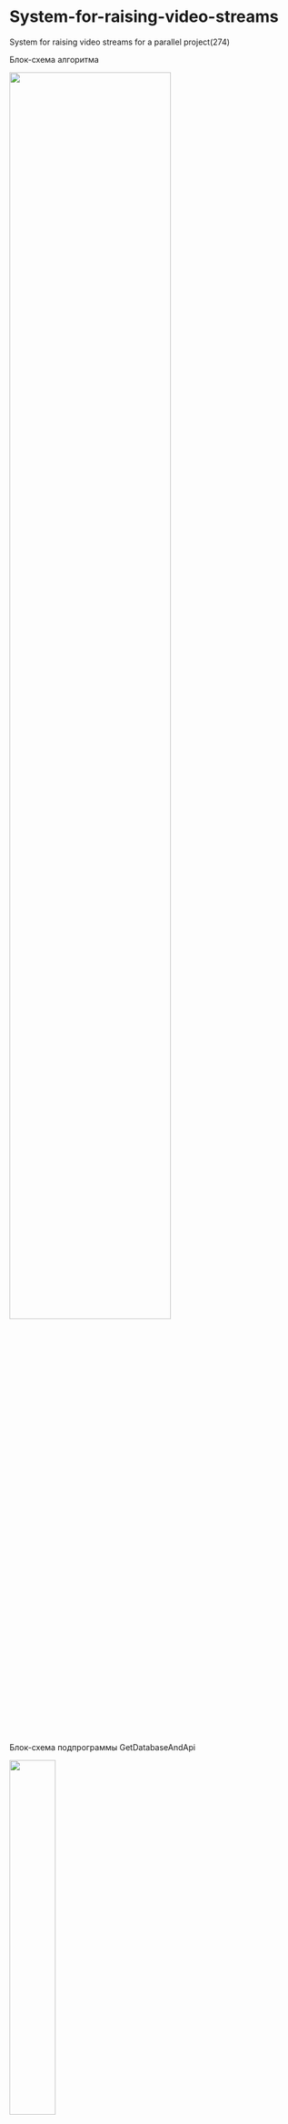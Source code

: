 # System-for-raising-video-streams
System for raising video streams for a parallel project(274)

Блок-схема алгоритма

<img src="https://github.com/Kseniya-cha/System-for-raising-video-streams/raw/main/pictures/algorithm.png" width=75%/>

Блок-схема подпрограммы GetDatabaseAndApi

<img src="https://github.com/Kseniya-cha/System-for-raising-video-streams/raw/main/pictures/subroutine.png" width=40%/>

При чтении конфигурационного файла (.yaml) проверяется наличие параметров в командной строке, если их нет, значения параметров берутся из конфигурационного файла. Программа выполняется периодически через установленный промежуток времени. Далее описан алгоритм для одного периода.

### API:

        1. Получение всех активных стримов:
        GET http://localhost:9997/v1/paths/list

        2. Изменение конфигурации:
        POST http://localhost:9997/v1/config/paths/edit/{name}

        3. Добавление конфигурации:
        POST http://localhost:9997/v1/config/paths/add/{name}

        4. Удаление конфигурации:
        POST http://localhost:9997/v1/config/paths/remove/{name}

Хост и порт выносятся в конфигурационный файл.

Выполняется запрос к базе данных (таблица public."refresh_stream") на получение списка активных камер (значение столбца "stream_status" = true):

```SQL
SELECT *
FROM public."refresh_stream"
WHERE "stream" IS NOT null AND "stream_status" = true
```

затем — запрос через API в rtsp-simple-server на получение списка потоков. Если данные не были получены, программа завершается.

Сравнивается число полученных данных:

1. Если число потоков из rtsp-simple-server равно числу записей в базе данных, проверяется одинаковость этих данных. Поле "sourceProtocol" в rtsp-simple-server сравнивается с полем "protocol" в таблице public."refresh_stream", поле "runOnReady" имеет следующий вид: av_reader --config_file  rss-av_reader.yml --port 9997 --stream_path reg1/cam9 --camera_id reg1/cam9. Значение поля port берётся из столбца "port_srv" таблицы public."refresh_stream", поля stream_path берётся из столбца "sp" таблицы public."refresh_stream"поля camera_id берётся из столбца "camid" таблицы public."refresh_stream"

    1.1. Если данные одинаковые, работа программы завершается;

    1.2. Если отличаются камеры:

    - формируется список отличающихся камер;

    - отправляется запрос через API на добавление/удаление данных на основе полученной из базы информации;

    - делается запись в базу данных в таблицу public."status_stream" результата выполнения (true/false) в столбец "status_response", даты создания записи (столбец "date_create") и id камеры из таблицы public."refresh_stream" (столбец "stream_id");

    - работа программы завершается.

    1.3. Если отличаются параметры камер:

    - формируется список отличающихся параметров;

    - отправляется запрос через API на изменение данных на основе полученной из базы информации;

    - делается запись в базу данных в таблицу public."status_stream" результата выполнения (true/false) в столбец "status_response", даты создания записи (столбец "date_create") и id камеры из таблицы public."refresh_stream" (столбец "stream_id");

    - работа программы завершается.

2. Если число записей в базе данных больше числа потоков:

    2.1. Формируется список отличающихся записей;

    2.2. Отправляется запрос через API на добавление/удаление потока или опций;

    2.3. делается запись в базу данных в таблицу public."status_stream" результата выполнения (true/false) в столбец "status_response", даты создания записи (столбец "date_create") и id камеры из таблицы public."refresh_stream" (столбец "stream_id");

    2.4. Работа программы завершается.

3. Если число записей в базе данных меньше числа потоков:

    3.1. Работа приостанавливается на 5 секунд;

    3.2. Выполняется запрос к базе данных на получение списка камер и запрос через API в rtsp-simple-server на получение списка потоков. Если данные не были получены, программа завершается;

    3.3. Снова проверяется, что число записей в базе данных меньше числа потоков:
        
    3.3.1. Если меньше:

    - формируется список отличающихся записей;
        
    - отправляется запрос через API на добавление/удаление потока или опций;
        
    - делается запись в базу данных в таблицу public."status_stream" результата выполнения (true/false) в столбец "status_response", даты создания записи (столбец "date_create") и id камеры из таблицы public."refresh_stream" (столбец "stream_id");
       
    - работа программы завершается.
        
    3.3.2. Если больше: пункты 2.1.-2.4.

    3.3.3. Если равно: пункты 1.1.-1.2.

